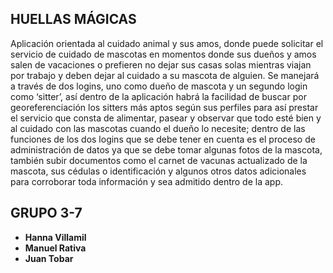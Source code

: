 ## HUELLAS MÁGICAS
Aplicación orientada al cuidado animal y sus amos, donde puede solicitar el servicio de cuidado de mascotas en momentos donde sus dueños y amos salen de vacaciones o prefieren no dejar sus casas solas mientras viajan por trabajo y deben dejar al cuidado a su mascota de alguien. Se manejará  a través de dos logins, uno como dueño de mascota y un segundo login como ‘sitter’, así dentro de la aplicación habrá la facilidad de buscar por georeferenciación los sitters más aptos según sus perfiles para así prestar el servicio que consta de alimentar, pasear y observar que todo esté bien y al cuidado con las mascotas cuando el dueño lo necesite; dentro de las funciones de los dos logins que se debe tener en cuenta es el proceso de administración de datos ya que se debe tomar algunas fotos de la mascota, también subir documentos como el carnet de vacunas actualizado de la mascota, sus cédulas o identificación y algunos otros datos adicionales para corroborar toda información y sea admitido dentro de la app.


## GRUPO 3-7
* **Hanna Villamil**
* **Manuel Rativa** 
* **Juan Tobar**
